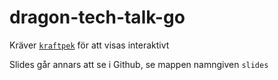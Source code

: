 # dragon-tech-talk-go

Kräver [`kraftpek`](https://github.com/atemmel/dtt-kraftpek) för att visas interaktivt

Slides går annars att se i Github, se mappen namngiven `slides`
